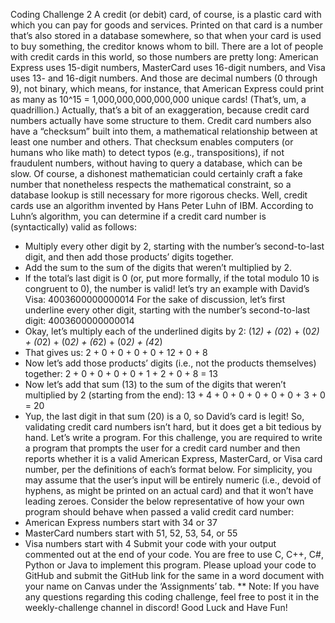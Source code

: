 Coding Challenge 2
A credit (or debit) card, of course, is a plastic card with which you can pay for goods and
services. Printed on that card is a number that’s also stored in a database somewhere, so that
when your card is used to buy something, the creditor knows whom to bill. There are a lot of
people with credit cards in this world, so those numbers are pretty long: American Express uses
15-digit numbers, MasterCard uses 16-digit numbers, and Visa uses 13- and 16-digit numbers.
And those are decimal numbers (0 through 9), not binary, which means, for instance, that
American Express could print as many as 10^15 = 1,000,000,000,000,000 unique cards! (That’s,
um, a quadrillion.)
Actually, that’s a bit of an exaggeration, because credit card numbers actually have some
structure to them.
Credit card numbers also have a “checksum” built into them, a mathematical relationship
between at least one number and others. That checksum enables computers (or humans who like
math) to detect typos (e.g., transpositions), if not fraudulent numbers, without having to query a
database, which can be slow. Of course, a dishonest mathematician could certainly craft a fake
number that nonetheless respects the mathematical constraint, so a database lookup is still
necessary for more rigorous checks.
Well, credit cards use an algorithm invented by Hans Peter Luhn of IBM. According to Luhn’s
algorithm, you can determine if a credit card number is (syntactically) valid as follows:
- Multiply every other digit by 2, starting with the number’s second-to-last digit, and then
add those products’ digits together.
- Add the sum to the sum of the digits that weren’t multiplied by 2.
- If the total’s last digit is 0 (or, put more formally, if the total modulo 10 is congruent to
0), the number is valid!
let’s try an example with David’s Visa: 4003600000000014
For the sake of discussion, let’s first underline every other digit, starting with the number’s
second-to-last digit:
4003600000000014
- Okay, let’s multiply each of the underlined digits by 2:
(1*2) + (0*2) + (0*2) + (0*2) + (0*2) + (6*2) + (0*2) + (4*2)
- That gives us:
2 + 0 + 0 + 0 + 0 + 12 + 0 + 8
- Now let’s add those products’ digits (i.e., not the products themselves) together:
2 + 0 + 0 + 0 + 0 + 1 + 2 + 0 + 8 = 13
- Now let’s add that sum (13) to the sum of the digits that weren’t multiplied by 2 (starting
from the end):
13 + 4 + 0 + 0 + 0 + 0 + 0 + 3 + 0 = 20
- Yup, the last digit in that sum (20) is a 0, so David’s card is legit!
So, validating credit card numbers isn’t hard, but it does get a bit tedious by hand. Let’s write a
program.
For this challenge, you are required to write a program that prompts the user for a credit card
number and then reports whether it is a valid American Express, MasterCard, or Visa card
number, per the definitions of each’s format below.
For simplicity, you may assume that the user’s input will be entirely numeric (i.e., devoid of
hyphens, as might be printed on an actual card) and that it won’t have leading zeroes.
Consider the below representative of how your own program should behave when passed a valid
credit card number:
- American Express numbers start with 34 or 37
- MasterCard numbers start with 51, 52, 53, 54, or 55
- Visa numbers start with 4
Submit your code with your output commented out at the end of your code. You are free to
use C, C++, C#, Python or Java to implement this program.
Please upload your code to GitHub and submit the GitHub link for the same in a word
document with your name on Canvas under the ‘Assignments’ tab.
** Note: If you have any questions regarding this coding challenge, feel free to post it in the
weekly-challenge channel in discord!
Good Luck and Have Fun!
